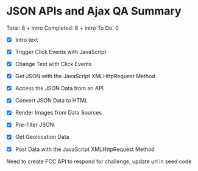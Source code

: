 # JSON APIs and Ajax QA Summary

Total: 8 + intro
Completed: 8 + intro
To Do: 0

- [x] Intro text

- [x] Trigger Click Events with JavaScript
- [x] Change Text with Click Events
- [x] Get JSON with the JavaScript XMLHttpRequest Method
- [x] Access the JSON Data from an API
- [x] Convert JSON Data to HTML
- [x] Render Images from Data Sources
- [x] Pre-filter JSON
- [x] Get Geolocation Data
- [x] Post Data with the JavaScript XMLHttpRequest Method
    
Need to create FCC API to respond for challenge, update url in seed code
